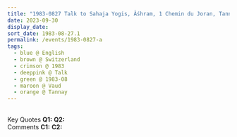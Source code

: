 ```yaml
---
title: "1983-0827 Talk to Sahaja Yogis, Āśhram, 1 Chemin du Joran, Tannay (13 kms N of Geneva), Vaud, Switzerland"
date: 2023-09-30
display_date: 
sort_date: 1983-08-27.1
permalink: /events/1983-0827-a
tags:
  - blue @ English
  - brown @ Switzerland
  - crimson @ 1983
  - deeppink @ Talk
  - green @ 1983-08
  - maroon @ Vaud
  - orange @ Tannay
---
```


<br>

<wave-list>
  <list-title color="DarkSeaGreen" width="55">Key Quotes</list-title>
  <list-item color="BlanchedAlmond" width="280"><b>Q1:</b> <i></i></list-item>
  <list-item color="Lavender" width="280"><b>Q2:</b> <i></i></list-item>
</wave-list>

<br>

<wave-list>
  <list-title color="DarkSeaGreen" width="55">Comments</list-title>
  <list-item color="BlanchedAlmond" width="280"><b>C1:</b> <i></i></list-item>
  <list-item color="Lavender" width="280"><b>C2:</b> <i></i></list-item>
</wave-list>